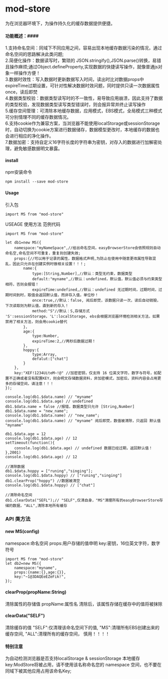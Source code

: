 # mod-store #

为在浏览器环境下，为操作持久化的缓存数据提供便捷。<br>

#### 功能概述：####
1.支持命名空间：同域下不同应用之间，容易出现本地缓存数据污染的情况，通过命名空间的思路解决此类问题;<br>
2.简便化操作：数据读写时，繁琐的 JSON.stringify(),JSON.parse()转换，易错且操作麻烦;通过Object.defineProperty,实现数据的快捷读写操作，就像普通js对象一样操作方便！<br>
3.数据时效性：写入数据时更新数据写入时间，读出时比对数据props中expireTime过期设置，可针对性解决数据时效问题，同时提供只读一次数据属性once，读后即焚<br>
4.数据类型校验：数据类型读写时的不一致性，易导致应用崩溃，因此支持了数据的类型校验，发现数据类型读写类型错误时，则会报异常并终止读写操作<br>
5.缓存空间管理：可清除本地缓存数据，应用模式，EBS模式，全局模式三种模式可分别情理不同的缓存数据情况。<br>
6.支持cookie作为兼容方案，当浏览器不能使用localStorage或sessionStorage时，自动切换为cookie方案进行数据储存，数据模型更改时，本地缓存的数据也会进行相应的净化操作。<br>
7.数据加密：支持自定义16字符长度的字符串为密钥，对存入的数据进行加解密处理，避免敏感数据明文暴露。<br>
#### install ####
npm安装命令
```
npm install --save mod-store
```

#### Usage ####

引入包
```
import MS from "mod-store"
```

USEAGE 使用方法 范例代码

```
import MS from "mod-store"

let db1=new MS({
    namespace:"myNameSpace",//给出命名空间，easyBrowserStore会依照规则自动命名空,命名空间不可重复，重复则创建失效;
    props:{//可以用于记录的属性，数据格式声明,为防止在使用中随意更改属性导致混乱，因此只允许在创建实例时做相关设置！！！;
        name:{
            type:[String,Number],//默认：类型无约束，数据类型
            default:"myname",//默认：undefined，默认值，默认值必须与约束类型相符，否则会报错！
            expireTime:undefined,//默认：undefined 无过期时间，过期时间，过期时间到时，取值会返回默认值，而非存入值，单位秒！
            once:true,//默认：false, 阅后即焚，该数据只读一次，读后自动销毁，下次读取则为默认值，直到新的存入！
            method:"S"//默认：S,存储方式 'S':sessionStorage，'L':localStorage, ebs会根据浏览器环境检测相关方法，如果禁用了相关方法，则会用cookie替代
        }，
        age:{
            type:Number,
            expireTime:2,//两秒后数据过期！
        },
        hoppy:{
            type:Array,
            defalut:["chat"]
        }
    },
    key:"XEF!1234UiteM~!@" //加密密钥，仅支持 16 位英文字符，数字与符号，如配置不正确或者没有配置KEY，则会明文存储数据资料，非加密模式，加密后，资料内容会占用更多的存储空间，请注意！！！
});

console.log(db1.$data.name) // "myname"
console.log(db1.$data.age) // undefined
db1.$data.name = false //报错，数据类型只允许 [String,Number]
db1.$data.name = "new_name";
console.log(db1.$data.name) // "new_name";
console.log(db1.$data.name) // "myname" 阅后即焚，数值被清除，只返回 默认值 "myname"

db1.$data.age = 12
console.log(db1.$data.age) // 12
setTimeout(function(){
    console.log(db1.$data.age) // undefined 数据已经过期，返回默认值！
},2001)
console.log(db1.$data.age) // 12

//清除数据
db1.$data.hoppy = ["runing","singing"];
console.log(db1.$data.hoppy) // ["runing","singing"]
db1.clearProp("hoppy") //数据被清空
console.log(db1.$data.hoppy) // ["chat"]

//清除命名空间
db1.clearData("SEFL");// "SELF",仅清自身，"MS"清理所有的easyBrowserStore存储的数据，"ALL",清除本地所有缓存 
```

### API 类方法 ###
#### new MS(config)<br> ####
namespace:命名空间
props:用户存储的值申明
key:密钥，16位英文字符，数字符号

```
import MS from "mod-store"
let db2=new MS({
    namespace:"myname",
    props:{name:{},age:{}},
    key:"~1@3DAQEeEZeFik!",
});
```
####  clearProp(propName:String) #### 
清除属性的存储值
propName:属性名
清除后，该属性存储在缓存中的值将被抹除

####  clearData("SELF") #### 
清除缓存的值
"SELF":仅清理该命名空间下的值,
"MS":清理所有EBS创建出来的缓存空间,
"ALL":清理所有的缓存空间， 慎用！！！！

####  特别注意 ####
为自动检测浏览器是否支持localStorage & sessionStorage
本地缓存key:ModStore将被占用，请不使用该名称命名您的 namespace 空间，也不要在同域下被其他应用占用该命名Key;
